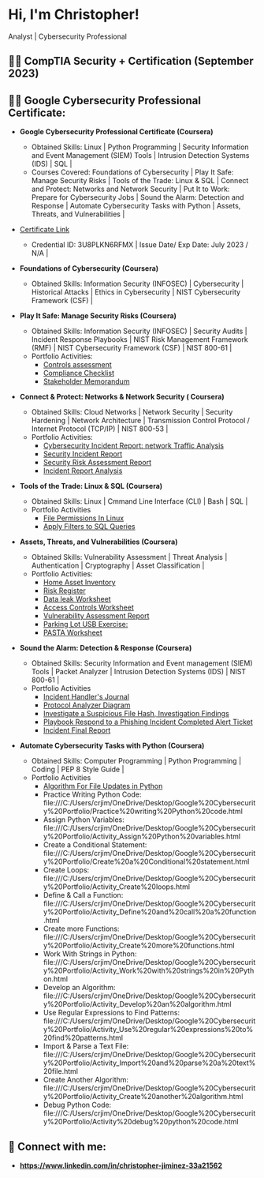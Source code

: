 <h1>Hi, I'm Christopher! </h1>
Analyst</a> | Cybersecurity Professional
<h2>👨‍💻 CompTIA Security + Certification (September 2023) </h2>
<h2>👨‍💻 Google Cybersecurity Professional Certificate:</h2>

- <b>Google Cybersecurity Professional Certificate (Coursera)</b>
  - Obtained Skills: Linux | Python Programming | Security Information and Event Management (SIEM) Tools | Intrusion Detection Systems (IDS) | SQL |
  - Courses Covered: Foundations of Cybersecurity | Play It Safe: Manage Security Risks | Tools of the Trade: Linux & SQL | Connect and Protect: Networks and Network Security | Put It to Work: Prepare for Cybersecurity Jobs | Sound the Alarm: Detection and Response | Automate Cybersecurity Tasks with Python | Assets, Threats, and Vulnerabilities |
- [Certificate Link](https://www.coursera.org/account/accomplishments/specialization/certificate/3U8PLKN6RFMX)
  - Credential ID:  3U8PLKN6RFMX | Issue Date/ Exp Date: July 2023 / N/A |

- <b>Foundations of Cybersecurity (Coursera)</b>
  - Obtained Skills: Information Security (INFOSEC) | Cybersecurity | Historical Attacks | Ethics in Cybersecurity | NIST Cybersecurity Framework (CSF) |
 
- <b>Play It Safe: Manage Security Risks (Coursera)</b>
  - Obtained Skills: Information Security (INFOSEC) | Security Audits | Incident Response Playbooks | NIST Risk Management Framework (RMF) | NIST Cybersecurity Framework (CSF) | NIST 800-61 |
  - Portfolio Activities:
    - [Controls assessment](https://docs.google.com/document/d/e/2PACX-1vSe5eT9EeRcfobsSZC5BUgkirdSveMVu9us_DZTFYc4NyoVkl-c5y86bRdT2XyYfpgGwaTZ1YrY9ybp/pub) 
    - [Compliance Checklist](https://docs.google.com/document/d/e/2PACX-1vRirrORyD4fJjWMLhqNAioJp64JGDNlDip1vJ4t6Tlk2jhpu3KTP721VwtV1agC-u4MS8VgR6005F6g/pub) 
    - [Stakeholder Memorandum](https://docs.google.com/document/d/e/2PACX-1vS6BVfOjKAnjfU_Z-PD-aHHKybj5Sdw_tJNv0Qoatj3-Xvj_uudROA7TPCfO1bTdKDBA1BGQF3H--3a/pub) 
 
  
- <b>Connect & Protect: Networks & Network Security ( Coursera)</b>
  - Obtained Skills: Cloud Networks | Network Security | Security Hardening | Network Architecture | Transmission Control Protocol / Internet Protocol (TCP/IP) | NIST 800-53 |
  - Portfolio Activities:
    - [Cybersecurity Incident Report: network Traffic Analysis](https://docs.google.com/document/d/e/2PACX-1vQ1rS1rYMqkLya4W-6yJUf1cgLXdSxuFr0u0ZvZmTcY5CVedRpAVCdWAnypIRayWjIwtCrUdTFvJoy9/pub)
    - [Security Incident Report](https://docs.google.com/document/d/e/2PACX-1vQcWNjdDvtQ3sSgjPXE6CsP2ywCRuOvVRPaOxh9_HYH3g8PbjjDwBm1eOVyrsyz3hHPEYFa0Xi_oJme/pub)
    - [Security Risk Assessment Report](https://docs.google.com/document/d/e/2PACX-1vRLgTkpxvjuSQyUsnbFcx4Tj2-H7rut95WGEbH2moM3Wua-qKJfA66Ho_tOLkiPUIowdlYI47LZ0eu_/pub)
    - [Incident Report Analysis](https://docs.google.com/document/d/e/2PACX-1vQVc825grCNDFE0liVPZlO7QBh8Cx4yB3deIKuQS6ECWGX8W1kOUDdqL3YRG0cfjy4MQ9CyJ9Icp9Zg/pub)
    
      
- <b>Tools of the Trade: Linux & SQL (Coursera)</b>
  - Obtained Skills: Linux | Cmmand Line Interface (CLI) | Bash | SQL |
  - Portfolio Activities
    - [File Permissions In Linux](https://docs.google.com/document/d/e/2PACX-1vS8gfVFzrWIEi7EfBik6YxvCG--LCRIg4PXA14QWJlUrTs8iSVMQvIzmI6JanDyZ7d37B8F4Uy1rd-u/pub)
    - [Apply Filters to SQL Queries](https://docs.google.com/document/d/e/2PACX-1vTDgKC_F3nFmwGeurjkgGAE5qsreUmWTWhs0-crFeZI6aGVr7KArsS2rmm5kwANShZLIYQ3YK2VVLPB/pub)
   
- <b>Assets, Threats, and Vulnerabilities (Coursera)</b>
  - Obtained Skills: Vulnerability Assessment | Threat Analysis | Authentication | Cryptography | Asset Classification |
  - Portfolio Activities:
    - [Home Asset Inventory](https://docs.google.com/spreadsheets/d/e/2PACX-1vTJXCfCWkoV7FbOW_p_f8Ub4Qqp6umBkRAwribrB8t4g31de5ZdloADcGYqa6n6kjRUxg0FKxArfEJu/pubhtml)
    - [Risk Register](https://docs.google.com/document/d/e/2PACX-1vRCL5STjFFFwjORm4U402IYKH_JMW98IYMVy64kDOqV0HLIdsLp5Rto5Yg1Zxzjp06KqFFmirTO_P9P/pub)
    - [Data leak Worksheet](https://docs.google.com/document/d/e/2PACX-1vTz6p7AAE9ct7jiHK-rWxsa1wOHmQLD2rzN9IfFSmNTgSghI3CeDpDuUNj0nP19Ku0uOnolcfappl26/pub)
    - [Access Controls Worksheet](https://docs.google.com/document/d/e/2PACX-1vROWy-AaUi4eX4j8BCas1AuqSnepmN0eqDsdVISE1Sc-0kSb2QKDo0v_3DiCyR_JzyS9esNgX6EbhfY/pub)
    - [Vulnerability Assessment Report](https://docs.google.com/document/d/e/2PACX-1vST9zgkRC5LGclKLKB3So9bVk1j8LKcQQ-hkkq5hIXXWB5do016FzJg7t4IPf-9VJMMAdmxM-vDSvlf/pub)
    - [Parking Lot USB Exercise:](https://docs.google.com/document/d/e/2PACX-1vScHPxr4aymB_HnJxHkuqnGL8xcUCcu5NZrKInZAXJEkiMgely9cSWA3n5giEW_Jo27DykBUuPeXmpL/pub)
    - [PASTA Worksheet](https://docs.google.com/document/d/e/2PACX-1vRNj311z2Irl3PtSume91rlbSrLx6cxX-4UiOMkmkjrjT3_Qs2FIF6E3awzk7-6LQU8zdPANa1-4smr/pub)
   
- <b>Sound the Alarm: Detection & Response (Coursera)</b>
  - Obtained Skills: Security Information and Event management (SIEM) Tools | Packet Analyzer | Intrusion Detection Systems (IDS) | NIST 800-61 |
  - Portfolio Activities
    - [Incident Handler's Journal](https://docs.google.com/document/d/e/2PACX-1vTK4kw0pcOck7m0baYjavte0jtMnG6fP6t4pIWQDaMn4PfioV0FXHSJ4WJQ967FTv08hBhpQomnSHtS/pub)
    - [Protocol Analyzer Diagram](https://docs.google.com/presentation/d/e/2PACX-1vSS64inOP018b8I4D4IXqhBAKLYHe-Jc00WcWtuiP9TBtFukk1riIgHX-ZteFv5qErjTVTDXSH3x6Qy/pub?start=false&loop=false&delayms=3000)
    - [Investigate a Suspicious File Hash, Investigation Findings](https://docs.google.com/presentation/d/e/2PACX-1vQGsdUx5dCoNCWkjGK0c4VJ1T54U93OjPNtlsWiUyrBBQ8UQ2IzVkoisQRcIW3HIf-9xTM_2W8jpJKz/pub?start=false&loop=false&delayms=3000)
    - [Playbook Respond to a Phishing Incident Completed Alert Ticket](https://docs.google.com/document/d/e/2PACX-1vRHkSaHtFVff4YhO1-RM5YZVdNIhDddMlzieEPGIfxH8dwOmJEeEnQgznbpChuSzC-OSEqH3UCpaOE4/pub)
    - [Incident Final Report](https://docs.google.com/document/d/e/2PACX-1vRiSgMBGj-9r92EMAdVOVqO2IjXmlt1Q9LlXeFZwrUKw0GbSfGCCFHYsi4x3JKmVgWusKZ5Eho7HhrT/pub)   

- <b>Automate Cybersecurity Tasks with Python (Coursera)</b>
  - Obtained Skills: Computer Programming | Python Programming | Coding | PEP 8 Style Guide |
  - Portfolio Activities
    - [Algorithm For File Updates in Python](https://docs.google.com/document/d/e/2PACX-1vTlAL3Pws0dEbnXqu9d6IdASGkl-UqBdUbVbqU4EPI2VZ3dea-vEX-lfFL9NrXHoAxCpWcPWv0mjB5r/pub) 
    - Practice Writing Python Code: file:///C:/Users/crjim/OneDrive/Desktop/Google%20Cybersecurity%20Portfolio/Practice%20writing%20Python%20code.html
    - Assign Python Variables: file:///C:/Users/crjim/OneDrive/Desktop/Google%20Cybersecurity%20Portfolio/Activity_Assign%20Python%20variables.html
    - Create a Conditional Statement: file:///C:/Users/crjim/OneDrive/Desktop/Google%20Cybersecurity%20Portfolio/Create%20a%20Conditional%20statement.html
    - Create Loops: file:///C:/Users/crjim/OneDrive/Desktop/Google%20Cybersecurity%20Portfolio/Activity_Create%20loops.html
    - Define & Call a Function: file:///C:/Users/crjim/OneDrive/Desktop/Google%20Cybersecurity%20Portfolio/Activity_Define%20and%20call%20a%20function.html
    - Create more Functions: file:///C:/Users/crjim/OneDrive/Desktop/Google%20Cybersecurity%20Portfolio/Activity_Create%20more%20functions.html
    - Work With Strings in Python: file:///C:/Users/crjim/OneDrive/Desktop/Google%20Cybersecurity%20Portfolio/Activity_Work%20with%20strings%20in%20Python.html
    - Develop an Algorithm: file:///C:/Users/crjim/OneDrive/Desktop/Google%20Cybersecurity%20Portfolio/Activity_Develop%20an%20algorithm.html
    - Use Regular Expressions to Find Patterns: file:///C:/Users/crjim/OneDrive/Desktop/Google%20Cybersecurity%20Portfolio/Activity_Use%20regular%20expressions%20to%20find%20patterns.html
    - Import & Parse a Text File: file:///C:/Users/crjim/OneDrive/Desktop/Google%20Cybersecurity%20Portfolio/Activity_Import%20and%20parse%20a%20text%20file.html
    - Create Another Algorithm: file:///C:/Users/crjim/OneDrive/Desktop/Google%20Cybersecurity%20Portfolio/Activity_Create%20another%20algorithm.html
    - Debug Python Code: file:///C:/Users/crjim/OneDrive/Desktop/Google%20Cybersecurity%20Portfolio/Activity%20debug%20python%20code.html
    
      

<h2> 🤳 Connect with me:</h2>

- <b> https://www.linkedin.com/in/christopher-jiminez-33a21562
